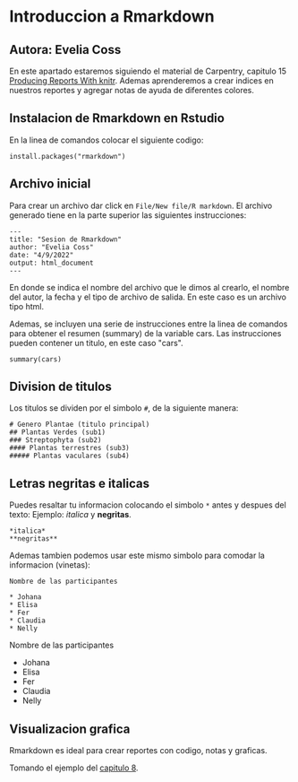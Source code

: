# Introduccion a Rmarkdown

Autora: Evelia Coss
-----------------------

En este apartado estaremos siguiendo el material de Carpentry, capitulo 15 [Producing Reports With knitr](https://swcarpentry.github.io/r-novice-gapminder/15-knitr-markdown/index.html).
Ademas aprenderemos a crear indices en nuestros reportes y agregar notas de ayuda de diferentes colores.

## Instalacion de Rmarkdown en Rstudio

En la linea de comandos colocar el siguiente codigo:
```
install.packages("rmarkdown")
```

## Archivo inicial

Para crear un archivo dar click en `File/New file/R markdown`. El archivo generado tiene en la parte superior las siguientes instrucciones:

```
---
title: "Sesion de Rmarkdown"
author: "Evelia Coss"
date: "4/9/2022"
output: html_document 
---
```

En donde se indica el nombre del archivo que le dimos al crearlo, el nombre del autor, la fecha y el tipo de archivo de salida. En este caso es un archivo tipo html.

Ademas, se incluyen una serie de instrucciones entre la linea de comandos para obtener el resumen (summary) de la variable cars. Las instrucciones pueden contener un titulo, en este caso "cars".

```{r cars}
summary(cars)
```

## Division de titulos

Los titulos se dividen por el simbolo `#`, de la siguiente manera:

```
# Genero Plantae (titulo principal)
## Plantas Verdes (sub1)
### Streptophyta (sub2)
#### Plantas terrestres (sub3)
##### Plantas vaculares (sub4)
```

## Letras negritas e italicas

Puedes resaltar tu informacion colocando el simbolo `*` antes y despues del texto: Ejemplo: *italica* y **negritas**.

```
*italica*
**negritas**
```

Ademas tambien podemos usar este mismo simbolo para comodar la informacion (vinetas):

```
Nombre de las participantes

* Johana 
* Elisa
* Fer
* Claudia
* Nelly
```

Nombre de las participantes

* Johana 
* Elisa
* Fer
* Claudia
* Nelly

## Visualizacion grafica

Rmarkdown es ideal para crear reportes con codigo, notas y graficas.

Tomando el ejemplo del [capitulo 8](https://swcarpentry.github.io/r-novice-gapminder/08-plot-ggplot2/index.html).









